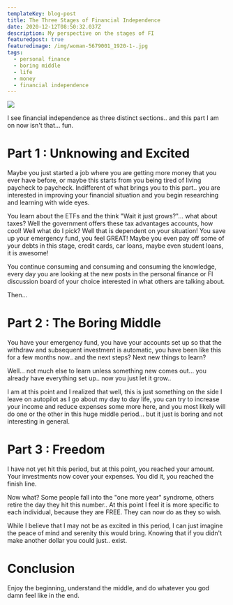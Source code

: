 ```yaml
---
templateKey: blog-post
title: The Three Stages of Financial Independence
date: 2020-12-12T08:50:32.037Z
description: My perspective on the stages of FI
featuredpost: true
featuredimage: /img/woman-5679001_1920-1-.jpg
tags:
  - personal finance
  - boring middle
  - life
  - money
  - financial independence
---
```

![](/img/woman-5679001_1920-1-.jpg)

I see financial independence as three distinct sections.. and this part I am on now isn't that... fun.

# Part 1 : Unknowing and Excited

Maybe you just started a job where you are getting more money that you ever have before, or maybe this starts from you being tired of living paycheck to paycheck. Indifferent of what brings you to this part.. you are interested in improving your financial situation and you begin researching and learning with wide eyes.

You learn about the ETFs and the think "Wait it just grows?"... what about taxes? Well the government offers these tax advantages accounts, how cool! Well what do I pick? Well that is dependent on your situation! You save up your emergency fund, you feel GREAT! Maybe you even pay off some of your debts in this stage, credit cards, car loans, maybe even student loans, it is awesome!

You continue consuming and consuming and consuming the knowledge, every day you are looking at the new posts in the personal finance or FI discussion board of your choice interested in what others are talking about.

Then...

# Part 2 : The Boring Middle

You have your emergency fund, you have your accounts set up so that the withdraw and subsequent investment is automatic, you have been like this for a few months now.. and the next steps? Next new things to learn?

Well... not much else to learn unless something new comes out... you already have everything set up.. now you just  let it grow..

I am at this point and I realized that well, this is just something on the side I leave on autopilot as I go about my day to day life, you can try to increase your income and reduce expenses some more here, and you most likely will do one or the other in this huge middle period... but it just is boring and not interesting in general.

# Part 3 : Freedom

I have not yet hit this period, but at this point, you reached your amount. Your investments now cover your expenses. You did it, you reached the finish line.

Now what? Some people fall into the "one more year" syndrome, others retire the day they hit this number.. At this point I feel it is more specific to each individual, because they are FREE. They can now do as they so wish.

While I believe that I may not be as excited in this period, I can just imagine the peace of mind and serenity this would bring. Knowing that if you didn't make another dollar you could just.. exist.

# Conclusion

Enjoy the beginning, understand the middle, and do whatever you god damn feel like in the end.